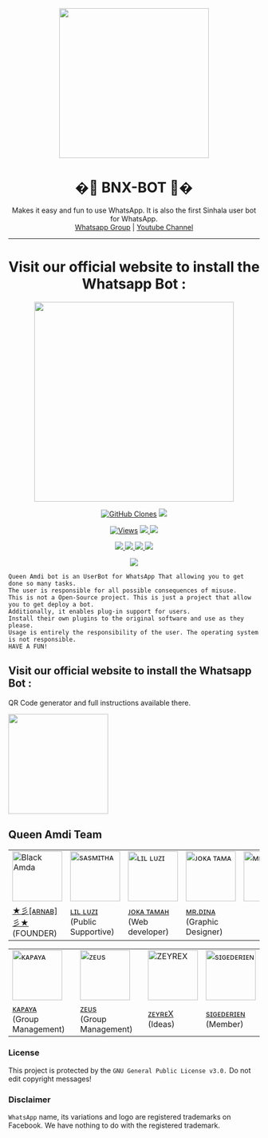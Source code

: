 <div align="center">
  <img src="https://i.ibb.co/r3wmpwr/LOGO.jpg" width="300" height="300">
  <h1>�💎 BNX-BOT 💎�</h1>
</div>
<p align="center">
    Makes it easy and fun to use WhatsApp. It is also the first Sinhala user bot for WhatsApp.
    <br>
        <a href="https://chat.whatsapp.com/JXXlZP4uxyWDmrZvBn1G2f">Whatsapp Group</a> |
        <a href="https://www.youtube.com/channel/UCVTmh1k-Of3tmHeAk6_3EZw">Youtube Channel</a>
    <br>
</p>

----
<div align="center">
	<h1>Visit our official website to install the Whatsapp Bot :</h1>
	<a href="https://www.amdaniwasa.com">
<img src="https://images.squarespace-cdn.com/content/v1/580515742e69cfedd1fbef58/1525386767826-Z6T2PAXQD6PZJFNGY14U/ke17ZwdGBToddI8pDm48kGzbt7cz3CKX9Rsta-RdWeJZw-zPPgdn4jUwVcJE1ZvWQUxwkmyExglNqGp0IvTJZUJFbgE-7XRK3dMEBRBhUpwXPcCdCfJzTjuw7eD5qoJaUvNnrlJ7-JqE3xnP9OqaaXMr3zNNd3H5Lklmgn1mB80/getbutton.png" width="400"></br></a>
</div>

<p align="center">
  <a href="https://github.com/BlackAmda/QueenAmdi"><img alt="GitHub Clones" src="https://img.shields.io/badge/dynamic/json?style=flat-square&label=Docker pulls&query=count&url=https://github.com/agentnox/adadafafafaf/blob/main/automated_repo.json?raw=True&logo=github"></a>
  
  </a>
  <a href="https://github.com/BlackAmda/QueenAmdi">
    <img src="https://img.shields.io/docker/image-size/fusuf/whatsasena?style=flat-square&logo=github&label=Image Size">
    
  </a>
</p>

<p align="center">

  <a href="https://github.com/BlackAmda/QueenAmdi">
    <img src="https://hits.seeyoufarm.com/api/count/incr/badge.svg?url=https%3A%2F%2Fgithub.com%2FBlackAmda%2FQueenAmdi&count_bg=%2379C83D&title_bg=%23555555&icon=gitpod.svg&icon_color=%23E7E7E7&title=Views&edge_flat=false" alt="Views"/></a>
  
  </a>
  <a href="https://github.com/BlackAmda/QueenAmdi/fork">
    <img src="https://img.shields.io/github/forks/BlackAmda/QueenAmdi?label=Fork&style=social">
    
  </a>
  <a href="https://github.com/BlackAmda/QueenAmdi/stargazers">
    <img src="https://img.shields.io/github/stars/BlackAmda/QueenAmdi?style=social">
  </a>
</p>

<p align="center">
  <a href="httsp://github.com/BlackAmda/QueenAmdi">
    <img src="https://img.shields.io/github/repo-size/BlackAmda/QueenAmdi?color=purple&label=Repo%20Size&style=plastic">

  </a>
  <a href="httsp://github.com/BlackAmda/QueenAmdi">
    <img src="https://img.shields.io/github/license/BlackAmda/QueenAmdi?color=purple&label=License&style=plastic">

  </a>
  <a href="httsp://github.com/BlackAmda/QueenAmdi">
    <img src="https://img.shields.io/github/languages/top/BlackAmda/QueenAmdi?color=purple&label=Javascript&style=plastic">

  </a>
  <a href="httsp://github.com/BlackAmda/QueenAmdi">
    <img src="https://img.shields.io/static/v1?label=Author&message=Black%20Amda&color=purple&style=plastic">

  </a>
  </p>
 <p align="center">
  <a href="https://wa.me/94757405652">
    <img src="https://img.shields.io/badge/Contact%20Me%20On%20Whatsapp-Queen%20Amdi%20Bot-purple&style=plastic">

  </a>
</p>

```
Queen Amdi bot is an UserBot for WhatsApp That allowing you to get done so many tasks.
The user is responsible for all possible consequences of misuse.
This is not a Open-Source project. This is just a project that allow you to get deploy a bot.
Additionally, it enables plug-in support for users.
Install their own plugins to the original software and use as they please.
Usage is entirely the responsibility of the user. The operating system is not responsible.
HAVE A FUN!
```

## Visit our official website to install the Whatsapp Bot :
QR Code generator and full instructions available there.
<div>
	<a href="https://www.amdaniwasa.com">
<img src="https://i.ibb.co/dr27VyW/59060c190cbeef0acff9a657.png" width="200"></br></a>
</div>

## Queen Amdi Team

<table>
										<tbody>
											<tr>
												<td><a href="httsp://github.com/BlackAmda/"><img src="https://media1.tenor.com/images/18649b288a194f2aaf94bf43da2921e0/tenor.gif?itemid=23630269" width="100" height="100" alt="Black Amda"></a></td>
												<td><a href="https://www.instagram.com/sinhalaya_official_/"><img src="https://amdaniwasa.com/images/SASMITHA.jpg" width="100" height="100" alt="sᴀsᴍɪᴛʜᴀ"></a></td>
												<td><a href="https://www.instagram.com/saji_x.x_4/"><img src="https://amdaniwasa.com/images/SAJI.jpg" width="100" height="100" alt="ʟɪʟ ʟᴜᴢɪ"></a></td>
												<td><a href="https://www.youtube.com/channel/UCZx8U1EU95-Wn9mH4dn15vQ"><img src="https://amdaniwasa.com/images/JOKA TAMAH.jpg" width="100" height="100" alt="ᴊᴏᴋᴀ ᴛᴀᴍᴀ"></a></td>
												<td><a href="https://dinaaofficial.github.io/dina-official/"><img src="https://amdaniwasa.com/images/DINA.jpg" width="100" height="100" alt="ᴍʀ.ᴅɪɴᴀ"></a></td>
											</tr>
											<tr>
												<td><a href="https://www.instagram.com/sinhalaya_official_/">★彡[ᴀʀɴᴀʙ]彡★</a></br>(FOUNDER)</td>
												<td><a href="https://www.instagram.com/saji_x.x_4/">ʟɪʟ ʟᴜᴢɪ</a></br>(Public Supportive)</td>
												<td><a href="https://www.youtube.com/channel/UCZx8U1EU95-Wn9mH4dn15vQ">ᴊᴏᴋᴀ ᴛᴀᴍᴀʜ</a></br>(Web developer)</td>
												<td><a href="https://www.instagram.com/dinaa__official_/">ᴍʀ.ᴅɪɴᴀ</a></br>(Graphic Designer)</td>
										</tbody>
									</table>
                  <table>
										<tbody>
											<tr>
												<td><a href="httsp://github.com/BlackAmda/"><img src="https://amdaniwasa.com/images/KAPAYA.jpg" width="100" height="100" alt="ᴋᴀᴘᴀʏᴀ"></a></td>
												<td><a href="https://www.thinknfree.com/"><img src="https://amdaniwasa.com/images/ZEUS.jpg" width="100" height="100" alt="ᴢᴇᴜs"></a></td>
												<td><a href="httsp://github.com/BlackAmda/"><img src="https://amdaniwasa.com/images/ZEYREX.jpg" width="100" height="100" alt="ZEYREX"></a></td>
												<td><a href="httsp://github.com/BlackAmda/"><img src="https://amdaniwasa.com/images/SAIKO.jpg" width="100" height="100" alt="sɪɢᴇᴅᴇʀɪᴇɴ"></a></td>
											</tr>
											<tr>
												<td><a href="https://www.youtube.com/channel/UCZx8U1EU95-Wn9mH4dn15vQ">ᴋᴀᴘᴀʏᴀ</a></br>(Group Management)</td>
												<td><a href="https://www.thinknfree.com/">ᴢᴇᴜs</a></br>(Group Management)</td>
												<td><a href="httsp://github.com/BlackAmda/">ᴢᴇʏʀᴇX</a></br>(Ideas)</td>
												<td><a href="httsp://github.com/BlackAmda/">sɪɢᴇᴅᴇʀɪᴇɴ</a></br>(Member)</td>
										</tbody>
									</table>

### License
This project is protected by the `GNU General Public License v3.0.`
Do not edit copyright messages!

### Disclaimer
`WhatsApp` name, its variations and logo are registered trademarks on Facebook. We have nothing to do with the registered trademark.
